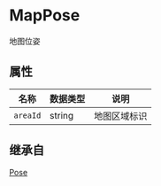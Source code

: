 # MapPose

地图位姿

## 属性

| 名称     | 数据类型 | 说明         |
| -------- | -------- | ------------ |
| `areaId` | string   | 地图区域标识 |

## 继承自

[Pose](#Define-Pose)